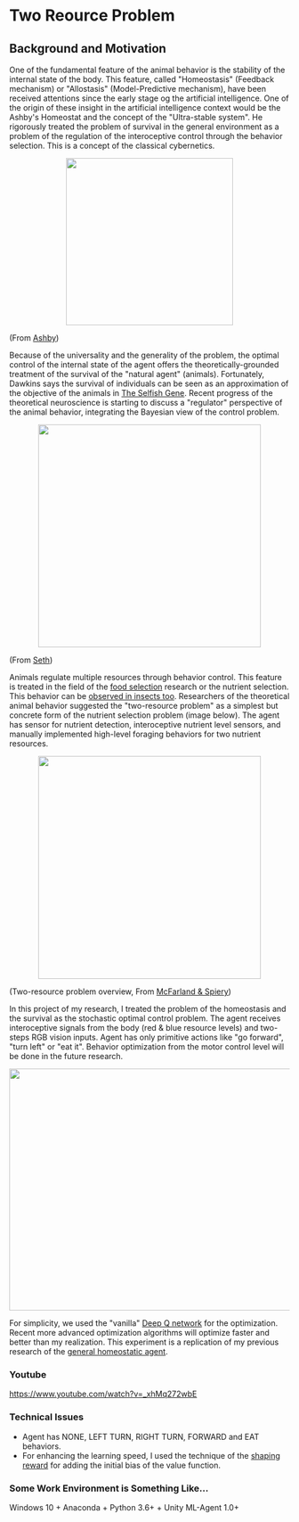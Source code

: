 # Two Reource Problem 
## Background and Motivation
One of the fundamental feature of the animal behavior is the stability of the internal state of the body. 
This feature, called "Homeostasis" (Feedback mechanism) or "Allostasis" (Model-Predictive mechanism), have been received attentions since the early stage og the artificial intelligence. One of the origin of these insight in the artificial intelligence context would be the Ashby's Homeostat and the concept of the "Ultra-stable system". He rigorously treated the problem of survival in the general environment as a problem of the regulation of the interoceptive control through the behavior selection. This is a concept of the classical cybernetics.

<p align="center">
  <img width="300" height="300" src="https://user-images.githubusercontent.com/1684732/89105612-78aef380-d45d-11ea-8ba6-e739c9c16774.png">
</p>

(From [Ashby](https://www.amazon.com/Design-Brain-Origin-Adaptive-Behavior/dp/1614277567/ref=sr_1_3?dchild=1&qid=1596298884&refinements=p_27%3AWilliam+Ross+Ashby&s=books&sr=1-3-catcorr&text=William+Ross+Ashby))

Because of the universality and the generality of the problem, the optimal control of the internal state of the agent offers the theoretically-grounded treatment of the survival of the "natural agent" (animals). Fortunately, Dawkins says the survival of individuals can be seen as an approximation of the objective of the animals in [The Selfish Gene](https://en.wikipedia.org/wiki/The_Selfish_Gene). Recent progress of the theoretical neuroscience is starting to discuss a "regulator" perspective of the animal behavior, integrating the Bayesian view of the control problem. 

<p align="center">
  <img width="400" height="400" src="https://user-images.githubusercontent.com/1684732/89105835-b0b73600-d45f-11ea-8c81-45c99d4a1af8.png">
</p>

(From [Seth](https://open-mind.net/DOI?isbn=9783958570108))
  
Animals regulate multiple resources through behavior control. This feature is treated in the field of the [food selection](https://science.sciencemag.org/content/307/5706/111.abstract) research or the nutrient selection. This behavior can be [observed in insects too](https://royalsocietypublishing.org/doi/full/10.1098/rspb.2011.2410). Researchers of the theoretical animal behavior suggested the "two-resource problem" as a simplest but concrete form of the nutrient selection problem (image below). The agent has sensor for nutrient detection, interoceptive nutrient level sensors, and manually implemented high-level foraging behaviors for two nutrient resources.

<p align="center">
  <img width="400" height="400" src="https://user-images.githubusercontent.com/1684732/89105594-469d9180-d45d-11ea-944c-367bab8b7c68.png">
</p>

(Two-resource problem overview, From  [McFarland & Spiery](http://citeseerx.ist.psu.edu/viewdoc/download?doi=10.1.1.47.6775&rep=rep1&type=pdf))

In this project of my research, I treated the problem of the homeostasis and the survival as the stochastic optimal control problem. The agent receives interoceptive signals from the body (red & blue resource levels) and two-steps RGB vision inputs. Agent has only primitive actions like "go forward", "turn left" or "eat it". Behavior optimization from the motor control level will be done in the future research. 

<p align="center">
  <img width="640" height="434" src="https://user-images.githubusercontent.com/1684732/89106581-07c00980-d466-11ea-9c67-6fcb01762be2.gif">
</p>

For simplicity, we used the "vanilla" [Deep Q network](https://www.nature.com/articles/nature14236?wm=book_wap_0005) for the optimization. Recent more advanced optimization algorithms will optimize faster and better than my realization. This experiment is a replication of my previous research of the [general homeostatic agent](https://content.sciendo.com/view/journals/jagi/8/1/article-p1.xml).

### Youtube
https://www.youtube.com/watch?v=_xhMq272wbE

### Technical Issues
- Agent has NONE, LEFT TURN, RIGHT TURN, FORWARD and EAT behaviors. 
- For enhancing the learning speed, I used the technique of the [shaping reward](https://www.jair.org/index.php/jair/article/view/10338) for adding the initial bias of the value function.

### Some Work Environment is Something Like...
Windows 10 + Anaconda + Python 3.6+ + Unity ML-Agent 1.0+


